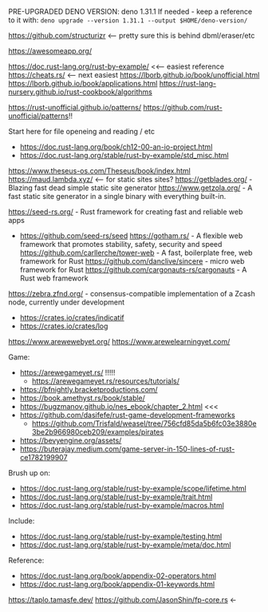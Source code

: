 PRE-UPGRADED DENO VERSION: deno 1.31.1
If needed - keep a reference to it with:
`deno upgrade --version 1.31.1 --output $HOME/deno-version/`

https://github.com/structurizr <-- pretty sure this is behind dbml/eraser/etc

https://awesomeapp.org/

https://doc.rust-lang.org/rust-by-example/ <<-- easiest reference
https://cheats.rs/ <-- next easiest
https://lborb.github.io/book/unofficial.html
https://lborb.github.io/book/applications.html
https://rust-lang-nursery.github.io/rust-cookbook/algorithms

https://rust-unofficial.github.io/patterns/
https://github.com/rust-unofficial/patterns!! 

Start here for file openeing and reading / etc
- https://doc.rust-lang.org/book/ch12-00-an-io-project.html
- https://doc.rust-lang.org/stable/rust-by-example/std_misc.html

https://www.theseus-os.com/Theseus/book/index.html
https://maud.lambda.xyz/ <-- for static sites sites?
https://getblades.org/ - Blazing fast dead simple static site generator
https://www.getzola.org/ - A fast static site generator in a single binary with everything built-in.

https://seed-rs.org/ - Rust framework for creating fast and reliable web apps
- https://github.com/seed-rs/seed
https://gotham.rs/ - A flexible web framework that promotes stability, safety, security and speed
https://github.com/carllerche/tower-web - A fast, boilerplate free, web framework for Rust
https://github.com/danclive/sincere - micro web framework for Rust
https://github.com/cargonauts-rs/cargonauts - A Rust web framework

https://zebra.zfnd.org/ - consensus-compatible implementation of a Zcash node, currently under development

- https://crates.io/crates/indicatif
- https://crates.io/crates/log

https://www.arewewebyet.org/
https://www.arewelearningyet.com/

Game:
- https://arewegameyet.rs/ !!!!!
  - https://arewegameyet.rs/resources/tutorials/
- https://bfnightly.bracketproductions.com/
- https://book.amethyst.rs/book/stable/
- https://bugzmanov.github.io/nes_ebook/chapter_2.html <<<
- https://github.com/dasifefe/rust-game-development-frameworks
    - https://github.com/Trisfald/weasel/tree/756cfd85da5b6fc03e3880e3be2b966980ceb209/examples/pirates
- https://bevyengine.org/assets/
- https://buterajay.medium.com/game-server-in-150-lines-of-rust-ce1782199907

Brush up on:
- https://doc.rust-lang.org/stable/rust-by-example/scope/lifetime.html
- https://doc.rust-lang.org/stable/rust-by-example/trait.html
- https://doc.rust-lang.org/stable/rust-by-example/macros.html

Include:
- https://doc.rust-lang.org/stable/rust-by-example/testing.html
- https://doc.rust-lang.org/stable/rust-by-example/meta/doc.html

Reference:
- https://doc.rust-lang.org/book/appendix-02-operators.html
- https://doc.rust-lang.org/book/appendix-01-keywords.html

https://taplo.tamasfe.dev/
https://github.com/JasonShin/fp-core.rs <-
